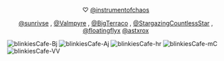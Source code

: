 <p align="center"> ♡  <a href="https://github.com/instrumentofchaos">@instrumentofchaos</a>
<p align="center"> <a href="https://github.com/sunrivse">@sunrivse</a> , <a href="https://github.com/Valmpyre">@Valmpyre</a> , <a href="https://github.com/BigTerraco">@BigTerraco</a> , <a href="https://github.com/StargazingCountlessStar">@StargazingCountlessStar</a> ,  <a href="https://github.com/floatingflyx">@floatingflyx</a> <a href="https://github.com/astxrox">@astxrox</a>

  ![blinkiesCafe-Bj](https://github.com/user-attachments/assets/fdbfd859-07a0-485f-9a30-b48625a6ed52) 
![blinkiesCafe-Aj](https://github.com/user-attachments/assets/53d0feb0-95ae-4818-922c-2034761ae0b7)
![blinkiesCafe-hr](https://github.com/user-attachments/assets/fbbac2a8-4013-4ab4-8f5a-bf5ee647dfb5)
![blinkiesCafe-mC](https://github.com/user-attachments/assets/4380e5b6-bc34-4771-8dc4-ff485bbc6583)
![blinkiesCafe-VV](https://github.com/user-attachments/assets/789593a4-22e3-4df8-bfb1-06a4b8a23af1)


